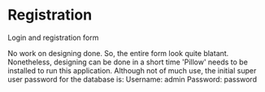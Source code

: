 # Registration
Login and registration form

 No work on designing done. So, the entire form look quite blatant. Nonetheless, designing can be done in a short time
 'Pillow' needs to be installed to run this application.
 Although not of much use, the initial super user password for the database is:
 Username: admin
 Password: password
 
 

 
 
